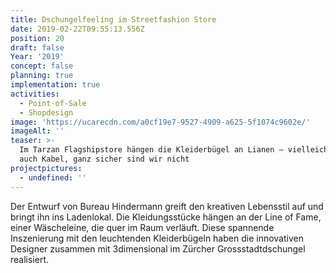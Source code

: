 ```yaml
---
title: Dschungelfeeling im Streetfashion Store
date: 2019-02-22T09:55:13.556Z
position: 20
draft: false
Year: '2019'
concept: false
planning: true
implementation: true
activities:
  - Point-of-Sale
  - Shopdesign
image: 'https://ucarecdn.com/a0cf19e7-9527-4909-a625-5f1074c9602e/'
imageAlt: ''
teaser: >-
  Im Tarzan Flagshipstore hängen die Kleiderbügel an Lianen — vielleicht sind es
  auch Kabel, ganz sicher sind wir nicht
projectpictures:
  - undefined: ''
---
```

Der Entwurf von Bureau Hindermann greift den kreativen Lebensstil auf und bringt ihn ins Ladenlokal. Die Kleidungsstücke hängen an der Line of Fame, einer Wäscheleine, die quer im Raum verläuft. Diese spannende Inszenierung mit den leuchtenden Kleiderbügeln haben die innovativen Designer zusammen mit 3dimensional im Zürcher Grossstadtdschungel realisiert.
